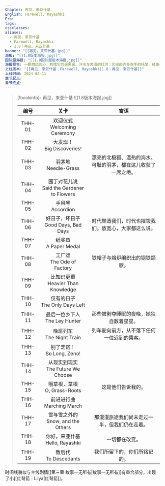 ```yaml
---
Chapter: 再见，来亚什基
English: Farewell, Rayashki
Era: 
tags: 
cssclasses: 
aliases:
  - 再见，来亚什基
  - Farewell, Rayashki
  - 1.8｜再见，来亚什基
banner: "[[再见，来亚什基.jpg]]"
海报: "[[1.8版本海报.jpg]]"
国际服海报: "[[1.8国际服版本海报.jpg]]"
海报预告: 一颗燃烧的心，构成它的是黑金、汗水与奔涌的红河；它经由许多双手的托举，经由一段生存的抗争。此后雪原不再寂静，火星在风中嘶鸣。
上线版本: "[[再见，来亚什基｜Farewell, Rayashki|1.8｜再见，来亚什基]]"
上线时间: 2024-04-11
章节起点: 
章节终点:
---
```

> [!bookinfo]- 再见，来亚什基
> ![[1.8版本海报.jpg]]
> 
> |  编号  |                     关卡                      |                             寄语                             |
> | :----: | :-------------------------------------------: | :----------------------------------------------------------: |
> | THH-01 |        欢迎仪式<br/>Welcoming Ceremony        |                                                              |
> | THH-02 |         大发现！<br/>Big Discoveries!         |                                                              |
> | THH-03 |            羽茅地<br/>Needle-Grass            | 漂亮的北极狐、温热的海水、可耻的羽茅，都在这儿收获了一席之地。 |
> | THH-04 | 园丁对花儿说<br/>Said the Gardener to Flowers |                                                              |
> | THH-05 |             手风琴<br/>Accordion              |                                                              |
> | THH-06 |    好日子，坏日子<br/>Good Days, Bad Days     |     时代塑造我们，时代也摧毁我们。放宽心，大家都这么说。     |
> | THH-07 |           纸奖章<br/>A Paper Medal            |                                                              |
> | THH-08 |         工厂颂<br/>The Ode of Factory         |                铁帽子与熔炉编织出的钢铁颂歌。                |
> | THH-09 |     比知识更重<br/>Heavier Than Knowledge     |                                                              |
> | THH-10 |       仅有的日子<br/>The Only Days Left       |                                                              |
> | THH-11 |       最后一位乡下人<br/>The Ley Hunter       |            那些被剥夺睡眠的夜晚，她独自数着星星。            |
> | THH-12 |         晚班列车<br/>The Night Train          |          列车驶向前方，从不落下任何一位迟到的乘客。          |
> | THH-13 |         别了芝诺！<br/>So Long, Zeno!         |                                                              |
> | THH-14 |     从现实到现实<br/>The Future We Choose     |                                                              |
> | THH-15 |        哦草根，草根<br/>O, Grass-Roots        |                      这是他们告诉我的。                      |
> | THH-16 |         前进进行曲<br/>Marching March         |                                                              |
> | THH-17 |     雪与雪之外的<br/>Snow, and the Others     |         那漫漫旅途我们尚未走过一半，但我们仍在走着。         |
> | THH-18 |      你好，来亚什基<br/>Hello, Rayashki       |                        一切都在改变。                        |
> | THH-19 |           致后代<br/>To Descedants            |                 我们所留下的，你们所铭记的。                 |

时间线貌似与主线剧情[[第三章 故事一无所有|故事一无所有]]有重合部分，出现了小[[红弩箭｜Lilya|红弩箭]]。